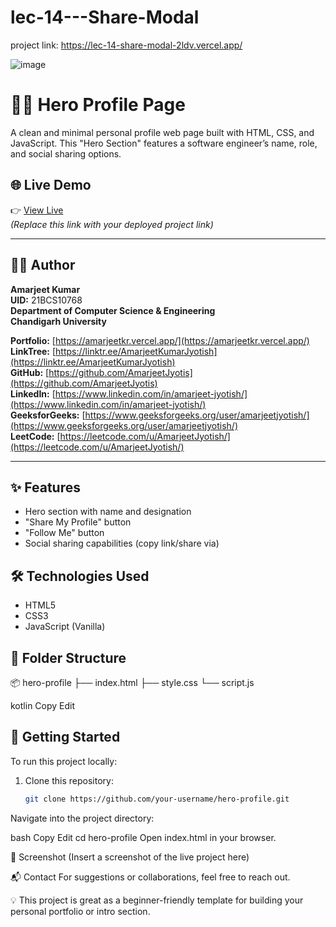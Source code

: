 # lec-14---Share-Modal

project link: https://lec-14-share-modal-2ldv.vercel.app/


![image](https://github.com/user-attachments/assets/2293f330-6291-4305-b47a-782163ceccdc)


# 🧑‍💻 Hero Profile Page

A clean and minimal personal profile web page built with HTML, CSS, and JavaScript. This "Hero Section" features a software engineer’s name, role, and social sharing options.

## 🌐 Live Demo

👉 [View Live](https://your-live-link.vercel.app/)  
*(Replace this link with your deployed project link)*

---

## 🧑‍💻 Author

**Amarjeet Kumar**  
**UID:** 21BCS10768  
**Department of Computer Science & Engineering**  
**Chandigarh University**

**Portfolio:** [https://amarjeetkr.vercel.app/](https://amarjeetkr.vercel.app/)  
**LinkTree:** [https://linktr.ee/AmarjeetKumarJyotish](https://linktr.ee/AmarjeetKumarJyotish)  
**GitHub:** [https://github.com/AmarjeetJyotis](https://github.com/AmarjeetJyotis)  
**LinkedIn:** [https://www.linkedin.com/in/amarjeet-jyotish/](https://www.linkedin.com/in/amarjeet-jyotish/)  
**GeeksforGeeks:** [https://www.geeksforgeeks.org/user/amarjeetjyotish/](https://www.geeksforgeeks.org/user/amarjeetjyotish/)  
**LeetCode:** [https://leetcode.com/u/AmarjeetJyotish/](https://leetcode.com/u/AmarjeetJyotish/)


---

## ✨ Features

- Hero section with name and designation
- "Share My Profile" button
- "Follow Me" button
- Social sharing capabilities (copy link/share via)

## 🛠️ Technologies Used

- HTML5
- CSS3
- JavaScript (Vanilla)

## 📁 Folder Structure

📦 hero-profile
├── index.html
├── style.css
└── script.js

kotlin
Copy
Edit

## 🚀 Getting Started

To run this project locally:

1. Clone this repository:
   ```bash
   git clone https://github.com/your-username/hero-profile.git
Navigate into the project directory:

bash
Copy
Edit
cd hero-profile
Open index.html in your browser.

📸 Screenshot
(Insert a screenshot of the live project here)

📬 Contact
For suggestions or collaborations, feel free to reach out.

💡 This project is great as a beginner-friendly template for building your personal portfolio or intro section.
